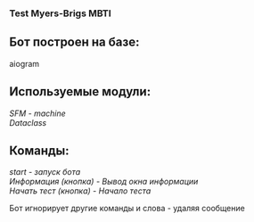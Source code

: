 ### Test Myers-Brigs MBTI

## Бот построен на базе:
aiogram

## Используемые модули:
*SFM - machine*  
*Dataclass*

## Команды:
*start - запуск бота*  
*Информация (кнопка) - Вывод окна информации*  
*Начать тест (кнопка) - Начало теста*

Бот игнорирует другие команды и слова - удаляя сообщение
